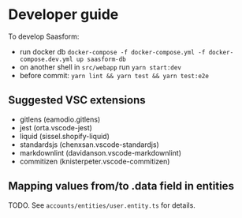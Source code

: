 # Developer guide

To develop Saasform:
- run docker db `docker-compose -f docker-compose.yml -f docker-compose.dev.yml up saasform-db`
- on another shell in `src/webapp` run `yarn start:dev`
- before commit: `yarn lint && yarn test && yarn test:e2e`

## Suggested VSC extensions

- gitlens (eamodio.gitlens)
- jest (orta.vscode-jest)
- liquid (sissel.shopify-liquid)
- standardsjs (chenxsan.vscode-standardjs)
- markdownlint (davidanson.vscode-markdownlint)
- commitizen (knisterpeter.vscode-commitizen)

## Mapping values from/to .data field in entities

TODO. See `accounts/entities/user.entity.ts` for details.

